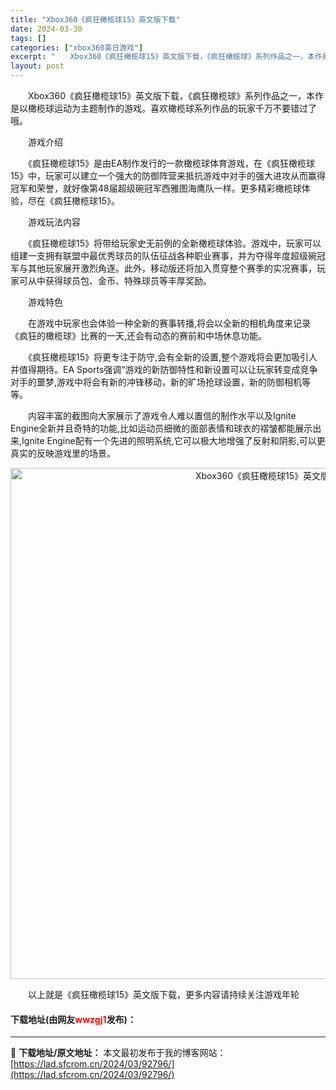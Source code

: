 ```yaml
---
title: "Xbox360《疯狂橄榄球15》英文版下载"
date: 2024-03-30
tags: []
categories: ["xbox360英日游戏"]
excerpt: "　　Xbox360《疯狂橄榄球15》英文版下载，《疯狂橄榄球》系列作品之一，本作是以橄榄球运动为主题制作的游戏。喜欢橄榄球系列作品的玩家千万不要错过了哦。 　　游戏介绍 　　《疯狂橄榄球15》是由EA制作发行的一款橄榄球体育游戏，在《疯狂橄榄球15》中，玩家可以建立一个强大的防御阵营来抵抗游戏中对手&hellip;"
layout: post
---
```


 <p>　　Xbox360《疯狂橄榄球15》英文版下载，《疯狂橄榄球》系列作品之一，本作是以橄榄球运动为主题制作的游戏。喜欢橄榄球系列作品的玩家千万不要错过了哦。</p> <p>　　游戏介绍</p> <p>　　《疯狂橄榄球15》是由EA制作发行的一款橄榄球体育游戏，在《疯狂橄榄球15》中，玩家可以建立一个强大的防御阵营来抵抗游戏中对手的强大进攻从而赢得冠军和荣誉，就好像第48届超级碗冠军西雅图海鹰队一样。更多精彩橄榄球体验，尽在《疯狂橄榄球15》。</p> <p>　　游戏玩法内容</p> <p>　　《疯狂橄榄球15》将带给玩家史无前例的全新橄榄球体验。游戏中，玩家可以组建一支拥有联盟中最优秀球员的队伍征战各种职业赛事，并为夺得年度超级碗冠军与其他玩家展开激烈角逐。此外，移动版还将加入贯穿整个赛季的实况赛事，玩家可从中获得球员包、金币、特殊球员等丰厚奖励。</p> <p>　　游戏特色</p> <p>　　在游戏中玩家也会体验一种全新的赛事转播,将会以全新的相机角度来记录《疯狂的橄榄球》比赛的一天,还会有动态的赛前和中场休息功能。</p> <p>　　《疯狂橄榄球15》将更专注于防守,会有全新的设置,整个游戏将会更加吸引人并值得期待。EA Sports强调&ldquo;游戏的新防御特性和新设置可以让玩家转变成竞争对手的噩梦,游戏中将会有新的冲锋移动，新的旷场抢球设置，新的防御相机等等。</p> <p>　　内容丰富的截图向大家展示了游戏令人难以置信的制作水平以及Ignite Engine全新并且奇特的功能,比如运动员细微的面部表情和球衣的褶皱都能展示出来,Ignite Engine配有一个先进的照明系统,它可以极大地增强了反射和阴影,可以更真实的反映游戏里的场景。</p> <p align="center"><img align="" border="0" src="https://lad.sfcrom.cn/wp-content/uploads/2024/03/20240330_6607d55ce3bb1.jpg" width="818" alt="Xbox360《疯狂橄榄球15》英文版下载" /></p> <p>　　以上就是《疯狂橄榄球15》英文版下载，更多内容请持续关注游戏年轮</p> <p><h4>下载地址(由网友<font color="red">wwzgj1</font>发布)：</h4></p> 

---
📖 **下载地址/原文地址：** 本文最初发布于我的博客网站：[https://lad.sfcrom.cn/2024/03/92796/](https://lad.sfcrom.cn/2024/03/92796/)
